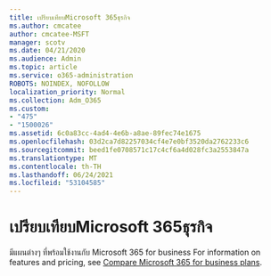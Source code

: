 ```yaml
---
title: เปรียบเทียบMicrosoft 365ธุรกิจ
ms.author: cmcatee
author: cmcatee-MSFT
manager: scotv
ms.date: 04/21/2020
ms.audience: Admin
ms.topic: article
ms.service: o365-administration
ROBOTS: NOINDEX, NOFOLLOW
localization_priority: Normal
ms.collection: Adm_O365
ms.custom:
- "475"
- "1500026"
ms.assetid: 6c0a83cc-4ad4-4e6b-a8ae-89fec74e1675
ms.openlocfilehash: 03d2ca7d82257034cf4e7e0bf3520da2762233c6
ms.sourcegitcommit: beed1fe0708571c17c4cf6a4d028fc3a2553847a
ms.translationtype: MT
ms.contentlocale: th-TH
ms.lasthandoff: 06/24/2021
ms.locfileid: "53104585"
---
```

# <a name="compare-microsoft-365-for-business"></a>เปรียบเทียบMicrosoft 365ธุรกิจ

มีแผนต่างๆ ที่พร้อมใช้งานกับ Microsoft 365 for business For information on features and pricing, see [Compare Microsoft 365 for business plans](https://www.microsoft.com/microsoft-365/business/compare-all-microsoft-365-business-products).  